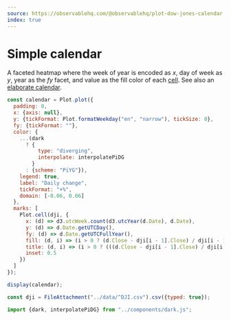 ```yaml
---
source: https://observablehq.com/@observablehq/plot-dow-jones-calendar
index: true
---
```


# Simple calendar

A faceted heatmap where the week of year is encoded as _x_, day of week as _y_, year as the _fy_ facet, and value as the fill color of each [cell](https://observablehq.com/plot/features/marks/cell). See also an [elaborate calendar](./calendar).

```js echo
const calendar = Plot.plot({
  padding: 0,
  x: {axis: null},
  y: {tickFormat: Plot.formatWeekday("en", "narrow"), tickSize: 0},
  fy: {tickFormat: ""},
  color: {
    ...(dark
      ? {
          type: "diverging",
          interpolate: interpolatePiDG
        }
      : {scheme: "PiYG"}),
    legend: true,
    label: "Daily change",
    tickFormat: "+%",
    domain: [-0.06, 0.06]
  },
  marks: [
    Plot.cell(dji, {
      x: (d) => d3.utcWeek.count(d3.utcYear(d.Date), d.Date),
      y: (d) => d.Date.getUTCDay(),
      fy: (d) => d.Date.getUTCFullYear(),
      fill: (d, i) => (i > 0 ? (d.Close - dji[i - 1].Close) / dji[i - 1].Close : NaN),
      title: (d, i) => (i > 0 ? (((d.Close - dji[i - 1].Close) / dji[i - 1].Close) * 100).toFixed(1) : NaN),
      inset: 0.5
    })
  ]
});

display(calendar);
```

```js echo
const dji = FileAttachment("../data/^DJI.csv").csv({typed: true});
```

```js echo
import {dark, interpolatePiDG} from "../components/dark.js";
```
